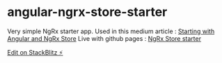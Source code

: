 # angular-ngrx-store-starter

Very simple NgRx starter app. 
Used in this medium article : [Starting with Angular and NgRx Store](https://medium.com/%2540coco.boudard/starting-with-angular-and-ngrx-store-75e92c90d346)
Live with github pages : [NgRx Store starter](https://aboudard.github.io/angular-ngrx-store-starter/)

[Edit on StackBlitz ⚡️](https://stackblitz.com/edit/angular-ngrx-store-starter)
